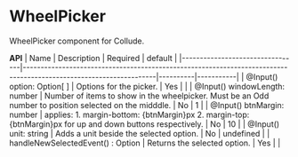 # WheelPicker

WheelPicker component for Collude.

**API**
| Name                            | Description                                                                                                       | Required | default   |
|---------------------------------|-------------------------------------------------------------------------------------------------------------------|----------|-----------|
| @Input() option: Option[ ]      | Options for the picker.                                                                                           | Yes      |           |
| @Input() windowLength: number   | Number of items to show in the wheelpicker. Must be an Odd number to position selected on the midddle.            | No       | 1         |
| @Input() btnMargin: number      | applies:     1. margin-bottom: {btnMargin}px 2. margin-top: {btnMargin}px  for up and down buttons respectively.  | No       | 10        |
| @Input() unit: string           | Adds a unit beside the selected option.                                                                           | No       | undefined |
| handleNewSelectedEvent() : Option | Returns the selected option.                                                                                      | Yes      |           |

